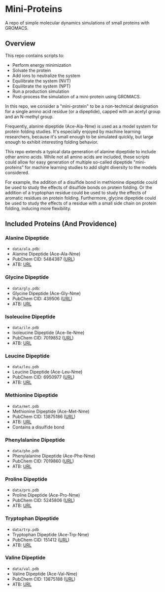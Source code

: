 # Mini-Proteins

A repo of simple molecular dynamics simulations of small proteins with GROMACS.

## Overview

This repo contains scripts to: 
- Perform energy minimization
- Solvate the protein
- Add ions to neutralize the system
- Equilibrate the system (NVT)
- Equilibrate the system (NPT)
- Run a production simulation
- Post-process the simulation
of a mini-protein using GROMACS.

In this repo, we consider a "mini-protein" to be 
a non-technical designation for a single amino acid residue (or a dipeptide), 
capped with an acetyl group and an N-methyl group.

Frequently, alanine dipeptide (Ace-Ala-Nme) is used as a model system for
protein folding studies.
It's especially enjoyed by machine learning researchers,
because it's small enough to be simulated quickly,
but large enough to exhibit interesting folding behavior.

This repo extends a typical data generation of alanine dipeptide
to include other amino acids.
While not all amino acids are included, these scripts could allow for easy generation
of multiple so-called dipeptide "mini-proteins" for machine learning studies
to add slight diversity to the models considered.

For example, the addition of a disulfide bond in methionine dipeptide
could be used to study the effects of disulfide bonds on protein folding.
Or the addition of a tryptophan residue could be used to study the effects
of aromatic residues on protein folding.
Furthermore, glycine dipeptide could be used to study the effects of
a residue with a small side chain on protein folding, inducing more flexibility.

## Included Proteins (And Providence)

### Alanine Dipeptide

- `data/ala.pdb`: 
- Alanine Dipeptide (Ace-Ala-Nme) 
- PubChem CID: 5484387 ([URL](https://pubchem.ncbi.nlm.nih.gov/compound/5484387))
- ATB: [URL](https://atb.uq.edu.au/molecule.py?molid=757282)

### Glycine Dipeptide

- `data/gly.pdb`: 
- Glycine Dipeptide (Ace-Gly-Nme) 
- PubChem CID: 439506 ([URL](https://pubchem.ncbi.nlm.nih.gov/compound/2-acetamido-N-methylacetamide))
- ATB: [URL](https://atb.uq.edu.au/molecule.py?molid=22639)

### Isoleucine Dipeptide

- `data/ile.pdb`
- Isoleucine Dipeptide (Ace-Ile-Nme)
- PubChem CID: 7019852 ([URL](https://pubchem.ncbi.nlm.nih.gov/compound/7019852))
- ATB: [URL](https://atb.uq.edu.au/molecule.py?molid=40061)

### Leucine Dipeptide

- `data/leu.pdb`
- Leucine Dipeptide (Ace-Leu-Nme)
- PubChem CID: 6950977 ([URL](https://pubchem.ncbi.nlm.nih.gov/compound/6950977))
- ATB: [URL](https://atb.uq.edu.au/molecule.py?molid=40062)

### Methionine Dipeptide

- `data/met.pdb`
- Methionine Dipeptide (Ace-Met-Nme)
- PubChem CID: 13875186 ([URL](https://pubchem.ncbi.nlm.nih.gov/compound/13875186))
- ATB: [URL](https://atb.uq.edu.au/molecule.py?molid=618964)
- Contains a disulfide bond

### Phenylalanine Dipeptide

- `data/phe.pdb`
- Phenylalanine Dipeptide (Ace-Phe-Nme)
- PubChem CID: 7019860 ([URL](https://pubchem.ncbi.nlm.nih.gov/compound/7019860))
- ATB: [URL](https://atb.uq.edu.au/molecule.py?molid=459390)

### Proline Dipeptide

- `data/pro.pdb`
- Proline Dipeptide (Ace-Pro-Nme)
- PubChem CID: 5245806 ([URL](https://pubchem.ncbi.nlm.nih.gov/compound/5245806))
- ATB: [URL](https://atb.uq.edu.au/molecule.py?molid=1175407)

### Tryptophan Dipeptide

- `data/trp.pdb`
- Tryptophan Dipeptide (Ace-Trp-Nme)
- PubChem CID: 151412 ([URL](https://pubchem.ncbi.nlm.nih.gov/compound/151412))
- ATB: [URL](https://atb.uq.edu.au/molecule.py?molid=40063)

### Valine Dipeptide

- `data/val.pdb`
- Valine Dipeptide (Ace-Val-Nme)
- PubChem CID: 13875188 ([URL](https://pubchem.ncbi.nlm.nih.gov/compound/13875188))
- ATB: [URL](https://atb.uq.edu.au/molecule.py?molid=40060)
